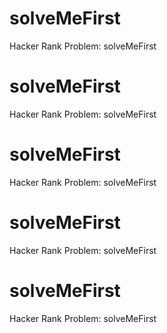 # solveMeFirst 
 Hacker Rank Problem: solveMeFirst
# solveMeFirst 
 Hacker Rank Problem: solveMeFirst
# solveMeFirst 
 Hacker Rank Problem: solveMeFirst
# solveMeFirst 
 Hacker Rank Problem: solveMeFirst
# solveMeFirst 
 Hacker Rank Problem: solveMeFirst
